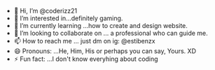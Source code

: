 - 👋 Hi, I’m @coderizz21
- 👀 I’m interested in...definitely gaming.
- 🌱 I’m currently learning ...how to create and design website.
- 💞️ I’m looking to collaborate on ... a professional who can guide me.
- 📫 How to reach me ... just dm on ig: @estibenzx
- 😄 Pronouns: ...He, Him, His or perhaps you can say, Yours. XD
- ⚡ Fun fact: ...I don't know everyhing about coding

<!---
coderizz21/coderizz21 is a ✨ special ✨ repository because its `README.md` (this file) appears on your GitHub profile.
You can click the Preview link to take a look at your changes.
--->
